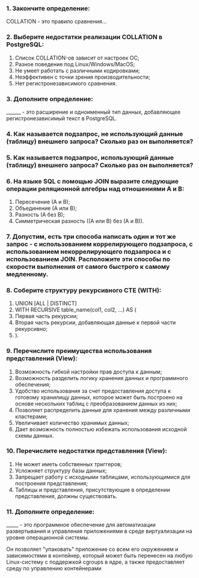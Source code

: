 ### 1. Закончите определение:

COLLATION - это правило сравнения...

### 2. Выберите недостатки реализации COLLATION в PostgreSQL:

1. Список COLLATION-ов зависит от настроек ОС;
2. Разное поведение под Linux/Windows/MacOS;
3. Не умеет работать с различными кодировками;
4. Неэффективен с точки зрения производительности;
5. Нет регистронезависимого сравнения.

### 3. Дополните определение:

______ - это расширение и одноименный тип данных, добавляющее регистронезависимый текст в PostgreSQL.

### 4. Как называется подзапрос, не использующий данные (таблицу) внешнего запроса? Сколько раз он выполняется?

### 5. Как называется подзапрос, использующий данные (таблицу) внешнего запроса? Сколько раз он выполняется?

### 6. На языке SQL с помощью JOIN выразите следующие операции реляционной алгебры над отношениями A и B:

1. Пересечение (А и В);
2. Объединение (А или В);
3. Разность (А без В);
4. Симметрическая разность ((А или В) без (А и В)).

### 7. Допустим, есть три способа написать один и тот же запрос - с использованием коррелирующего подзапроса, с использованием некоррелирующего подзапроса и с использованием JOIN. Расположите эти способы по скорости выполнения от самого быстрого к самому медленному.

### 8. Соберите структуру рекурсивного CTE (WITH):

1. UNION [ALL | DISTINCT]
2. WITH RECURSIVE table_name(col1, col2, ...) AS (
3. Первая часть рекурсии;
4. Вторая часть рекурсии, добавляющая данные к первой части рекурсивно;
5. ).

### 9. Перечислите преимущества использования представлений (View):

1. Возможность гибкой настройки прав доступа к данным;
2. Возможность разделить логику хранения данных и программного обеспечения;
3. Удобство использования за счет предоставления доступа к готовому хранилищу данных, которое может быть построено на основе нескольких таблиц с преобразованием данных из них;
4. Позволяет распределить данные для хранения между различными кластерами;
5. Увеличивает количество хранимых данных;
6. Дает возможность полностью избежать использования исходной схемы данных.

### 10. Перечислите недостатки представления (View):

1. Не может иметь собственных триггеров;
2. Усложняет структуру базы данных;
3. Запрещает работу с исходными таблицами, использующимися для построения представления;
4. Таблицы и представления, присутствующие в определении представления, должны существовать.

### 11. Дополните определение:

_____ - это программное обеспечение для автоматизации развертывания и управления приложениями в среде виртуализации на уровне операционной системы.

Он позволяет "упаковать" приложение со всем его окружением и зависимостями в контейнер, который может быть перенесен на любую Linux-систему с поддержкой cgroups в ядре, а также предоставляет среду по управлению контейнерами
